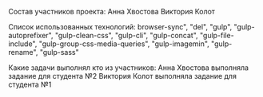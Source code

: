 Состав участников проекта:
Анна Хвостова
Виктория Колот

Список использованных технологий:
browser-sync",
"del",
"gulp",
"gulp-autoprefixer",
"gulp-clean-css",
"gulp-cli",
"gulp-concat",
"gulp-file-include",
"gulp-group-css-media-queries",
"gulp-imagemin",
"gulp-rename",
"gulp-sass"

Какие задачи выполнял кто из участников:
Анна Хвостова выполняла задание для студента №2
Виктория Колот выполняла задание для студента №1